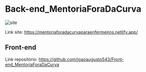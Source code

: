 # Back-end_MentoriaForaDaCurva

![site](https://github.com/joaoaugusto543/back-end-mentoriaForaDaCurva/assets/119535029/9e884dbb-f162-4de6-b098-6aac49d87130)

Link site: https://mentoriaforadacurvaparaenfermeiros.netlify.app/

## Front-end

Link repositório: https://github.com/joaoaugusto543/Front-end_MentoriaForaDaCurva
